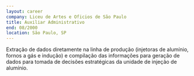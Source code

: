 ```yaml
---
layout: career
company: Liceu de Artes e Oficios de São Paulo
title: Auxiliar Administrativo
end: 08/2000
location: São Paulo, SP
---
```

Extração de dados diretamente na linha de produção (injetoras de alumínio, fornos a gás e indução) e compilação das informações para geração de dados para tomada de decisões estratégicas da unidade de injeção de alumínio.
